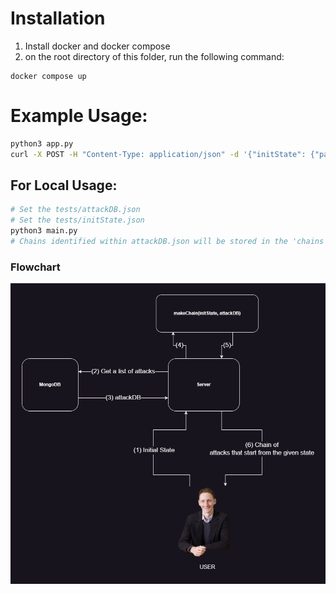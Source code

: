 # Installation

1. Install docker and docker compose
2. on the root directory of this folder, run the following command:

```
docker compose up
```

# Example Usage:

```bash
python3 app.py
curl -X POST -H "Content-Type: application/json" -d '{"initState": {"paramA1":"xA", "paramA2":"yA"}}' http://127.0.0.1:5000/api/chains
```

## For Local Usage:

```bash
# Set the tests/attackDB.json
# Set the tests/initState.json
python3 main.py
# Chains identified within attackDB.json will be stored in the 'chains' directory.
```

### Flowchart

![image](./backend/assets/Flowchart.png)
